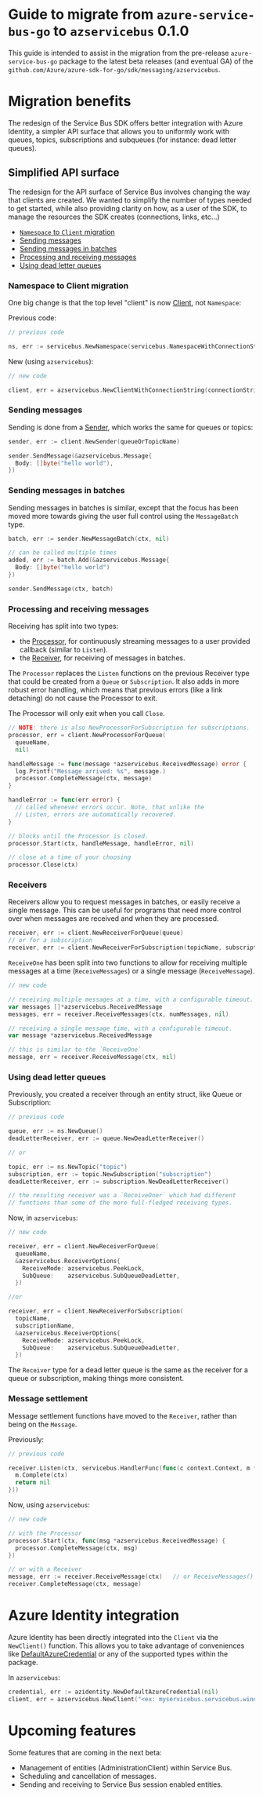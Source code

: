# Guide to migrate from `azure-service-bus-go` to `azservicebus` 0.1.0

This guide is intended to assist in the migration from the pre-release `azure-service-bus-go` package to the latest beta releases (and eventual GA) of the `github.com/Azure/azure-sdk-for-go/sdk/messaging/azservicebus`.

# Migration benefits

The redesign of the Service Bus SDK offers better integration with Azure Identity, a simpler API surface that allows you to uniformly work with queues, topics, subscriptions and subqueues (for instance: dead letter queues).

## Simplified API surface

The redesign for the API surface of Service Bus involves changing the way that clients are created. We wanted to simplify the number of types needed to get started, while also providing clarity on how, as a user of the SDK, to manage the resources the SDK creates (connections, links, etc...)

- [`Namespace` to `Client` migration](#namespace-to-client-migration)
- [Sending messages](#sending-messages)
- [Sending messages in batches](#sending-messages-in-batches)
- [Processing and receiving messages](#processing-and-receiving-messages)
- [Using dead letter queues](#using-dead-letter-queues)

### Namespace to Client migration

One big change is that the top level "client" is now [Client](https://pkg.go.dev/github.com/Azure/azure-sdk-for-go/sdk/messaging/azservicebus#Client), not `Namespace`:

Previous code:

```go
// previous code

ns, err := servicebus.NewNamespace(servicebus.NamespaceWithConnectionString())
```

New (using `azservicebus`):

```go
// new code

client, err = azservicebus.NewClientWithConnectionString(connectionString, nil)
```

### Sending messages

Sending is done from a [Sender](https://pkg.go.dev/github.com/Azure/azure-sdk-for-go/sdk/messaging/azservicebus#Sender), which
works the same for queues or topics:

```go
sender, err := client.NewSender(queueOrTopicName)

sender.SendMessage(&azservicebus.Message{
  Body: []byte("hello world"),
})
```

### Sending messages in batches

Sending messages in batches is similar, except that the focus has been moved more
towards giving the user full control using the `MessageBatch` type.

```go
batch, err := sender.NewMessageBatch(ctx, nil)

// can be called multiple times
added, err := batch.Add(&azservicebus.Message{
  Body: []byte("hello world")
})

sender.SendMessage(ctx, batch)
```

### Processing and receiving messages

Receiving has split into two types:
- the [Processor](https://pkg.go.dev/github.com/Azure/azure-sdk-for-go/sdk/messaging/azservicebus#Processor), for continuously streaming messages to a user provided callback (similar to `Listen`).
- the [Receiver](https://pkg.go.dev/github.com/Azure/azure-sdk-for-go/sdk/messaging/azservicebus#Receiver), for receiving of messages in batches.

The `Processor` replaces the `Listen` functions on the previous Receiver type that could be created from a `Queue` or `Subscription`. It also adds in more robust error handling, which means that previous errors (like a link detaching) do not cause the Processor to exit. 

The Processor will only exit when you call `Close`.

```go
// NOTE: there is also NewProcessorForSubscription for subscriptions.
processor, err = client.NewProcessorForQueue(
  queueName,
  nil)

handleMessage := func(message *azservicebus.ReceivedMessage) error {
  log.Printf("Message arrived: %s", message.)
  processor.CompleteMessage(ctx, message)
}

handleError := func(err error) {
  // called whenever errors occur. Note, that unlike the
  // Listen, errors are automatically recovered.
}

// blocks until the Processor is closed.
processor.Start(ctx, handleMessage, handleError, nil)

// close at a time of your choosing
processor.Close(ctx)
```

### Receivers

Receivers allow you to request messages in batches, or easily receive a single message. This can be useful
for programs that need more control over when messages are received and when they are processed.

```go
receiver, err := client.NewReceiverForQueue(queue)
// or for a subscription
receiver, err := client.NewReceiverForSubscription(topicName, subscriptionName)
```

`ReceiveOne` has been split into two functions to allow for receiving
multiple messages at a time (`ReceiveMessages`) or a single message (`ReceiveMessage`).

```go
// new code

// receiving multiple messages at a time, with a configurable timeout.
var messages []*azservicebus.ReceivedMessage
messages, err = receiver.ReceiveMessages(ctx, numMessages, nil)

// receiving a single message time, with a configurable timeout.
var message *azservicebus.ReceivedMessage

// this is similar to the `ReceiveOne`
message, err = receiver.ReceiveMessage(ctx, nil)
```

### Using dead letter queues

Previously, you created a receiver through an entity struct, like Queue or Subscription:

```go
// previous code

queue, err := ns.NewQueue()
deadLetterReceiver, err := queue.NewDeadLetterReceiver()

// or

topic, err := ns.NewTopic("topic")
subscription, err := topic.NewSubscription("subscription")
deadLetterReceiver, err := subscription.NewDeadLetterReceiver()

// the resulting receiver was a `ReceiveOner` which had different
// functions than some of the more full-fledged receiving types.
```

Now, in `azservicebus`:

```go
// new code

receiver, err = client.NewReceiverForQueue(
  queueName,
  &azservicebus.ReceiverOptions{
    ReceiveMode: azservicebus.PeekLock,
    SubQueue:    azservicebus.SubQueueDeadLetter,
  })

//or

receiver, err = client.NewReceiverForSubscription(
  topicName,
  subscriptionName,
  &azservicebus.ReceiverOptions{
    ReceiveMode: azservicebus.PeekLock,
    SubQueue:    azservicebus.SubQueueDeadLetter,
  })
```

The `Receiver` type for a dead letter queue is the same as the receiver for a 
queue or subscription, making things more consistent.

### Message settlement

Message settlement functions have moved to the `Receiver`, rather than being on the `Message`. 

Previously:

```go
// previous code

receiver.Listen(ctx, servicebus.HandlerFunc(func(c context.Context, m *servicebus.Message) error {
  m.Complete(ctx)
  return nil
}))
```

Now, using `azservicebus`:

```go
// new code

// with the Processor
processor.Start(ctx, func(msg *azservicebus.ReceivedMessage) {
  processor.CompleteMessage(ctx, msg)
})

// or with a Receiver
message, err := receiver.ReceiveMessage(ctx)   // or ReceiveMessages()
receiver.CompleteMessage(ctx, message)
```

# Azure Identity integration

Azure Identity has been directly integrated into the `Client` via the `NewClient()` function. This allows you to take advantage of conveniences like [DefaultAzureCredential](https://pkg.go.dev/github.com/Azure/azure-sdk-for-go/sdk/azidentity#section-readme) or any of the supported types within the package.

In `azservicebus`:

```go
credential, err := azidentity.NewDefaultAzureCredential(nil)
client, err = azservicebus.NewClient("<ex: myservicebus.servicebus.windows.net>", credential, nil)
```

# Upcoming features

Some features that are coming in the next beta:
- Management of entities (AdministrationClient) within Service Bus.
- Scheduling and cancellation of messages.
- Sending and receiving to Service Bus session enabled entities.

